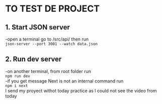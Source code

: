 # TO TEST DE PROJECT #  
## 1. Start JSON server ## 
-open a terminal go to /src/api/ then run   
`json-server --port 3001 --watch data.json` 
## 2. Run dev server ##   
-on another terminal, from root folder run  
`npm run dev`  
-if you get message Next is not an internal command run  
 `npm i next`  
 I send my proyect withot today practice as I could not see the video from
 today